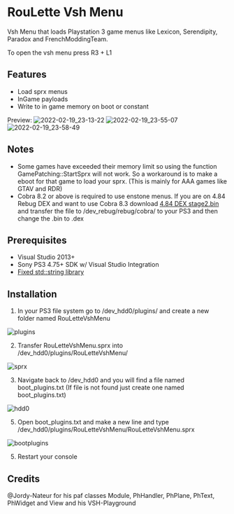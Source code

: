 # RouLette Vsh Menu
Vsh Menu that loads Playstation 3 game menus like Lexicon, Serendipity, Paradox and FrenchModdingTeam. 

To open the vsh menu press R3 + L1

## Features
- Load sprx menus
- InGame payloads
- Write to in game memory on boot or constant

Preview:
![2022-02-19_23-13-22](https://user-images.githubusercontent.com/9206290/154830967-b154e1f3-ba8d-42b9-b5db-ac16975186e1.png)
![2022-02-19_23-55-07](https://user-images.githubusercontent.com/9206290/154832074-0e72906e-e717-4c78-b5b7-9e81271b5cb9.png)
![2022-02-19_23-58-49](https://user-images.githubusercontent.com/9206290/154832079-eeb3c28a-f648-4c90-bafd-5fa49c64f15e.png)


## Notes
- Some games have exceeded their memory limit so using the function GamePatching::StartSprx will not work. So a workaround is to make a eboot for that game to load your sprx. (This is mainly for AAA games like GTAV and RDR)
- Cobra 8.2 or above is required to use enstone menus. If you are on 4.84 Rebug DEX and want to use Cobra 8.3 download [4.84 DEX stage2.bin](https://github.com/Evilnat/Cobra-PS3/blob/master/8.3/4.84/NORMAL/DEX/BIN/stage2.bin "4.84 DEX stage2.bin") and transfer the file to /dev_rebug/rebug/cobra/ to your PS3 and then change the .bin to .dex

## Prerequisites
- Visual Studio 2013+
- Sony PS3 4.75+ SDK w/ Visual Studio Integration
- [Fixed std::string library](https://github.com/skiff/libpsutil/releases "Fixed std::string library")
 
## Installation
1. In your PS3 file system go to /dev_hdd0/plugins/ and create a new folder named RouLetteVshMenu

![plugins](https://github.com/TheRouletteBoi/RouLetteVshMenu/blob/main/Resources/plugins.PNG)

2. Transfer RouLetteVshMenu.sprx into /dev_hdd0/plugins/RouLetteVshMenu/

![sprx](https://github.com/TheRouletteBoi/RouLetteVshMenu/blob/main/Resources/sprx.PNG)

3. Navigate back to /dev_hdd0 and you will find a file named boot_plugins.txt (If file is not found just create one named boot_plugins.txt)

![hdd0](https://github.com/TheRouletteBoi/RouLetteVshMenu/blob/main/Resources/hdd0.PNG)

5. Open boot_plugins.txt and make a new line and type /dev_hdd0/plugins/RouLetteVshMenu/RouLetteVshMenu.sprx

![bootplugins](https://github.com/TheRouletteBoi/RouLetteVshMenu/blob/main/Resources/bootplugins.PNG)

5. Restart your console

## Credits
@Jordy-Nateur for his paf classes Module, PhHandler, PhPlane, PhText, PhWidget and View and his VSH-Playground

